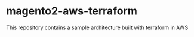 # magento2-aws-terraform
This repository contains a sample architecture built with terraform in AWS
